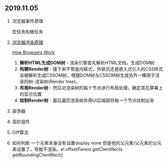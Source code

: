 ## 2019.11.05

1. 浏览器事件原理

   宏任务和微任务

2. [浏览器渲染原理](https://segmentfault.com/a/1190000012960187)

   [How Browsers Work](https://www.html5rocks.com/zh/tutorials/internals/howbrowserswork/)

   1. **解析HTML生成DOM树** - 渲染引擎首先解析HTML文档，生成DOM树
   2. **构建Render树** - 接下来不管是内联式，外联式还是嵌入式引入的CSS样式会被解析生成CSSOM树，根据DOM树与CSSOM树生成另外一棵用于渲染的树-渲染树(Render tree)，
   3. **布局Render树** - 然后对渲染树的每个节点进行布局处理，确定其在屏幕上的显示位置
   4. **绘制Render树** - 最后遍历渲染树并用UI后端层将每一个节点绘制出来

3. 装饰器

   

4. 高阶组件

   

5. Diff算法

   

6. 如何判断 一个元素本身没有设置display none 但是他的父元素/父元素的父元素设置了，导致不渲染。el.offsetParent getClientRects getBoundingClientRect()